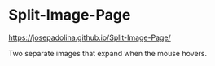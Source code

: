 # Split-Image-Page

https://josepadolina.github.io/Split-Image-Page/

Two separate images that expand when the mouse hovers.
